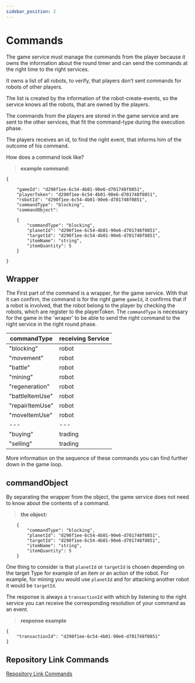 ```yaml
---
sidebar_position: 2
---
```


# Commands

The game service must manage the commands from the player because it owns the information about the round timer and can send the commands at the right time to the right services.

It owns a list of all robots, to verify, that players don’t sent commands for robots of other players.

The list is created by the information of the robot-create-events, so the service knows all the robots, that are owned by the players.

The commands from the players are stored in the game service and are sent to the other services, that fit the command-type during the execution phase.

The players receives an id, to find the right event, that informs him of the outcome of his command.

How does a command look like?

>**example command:**

    {

        "gameId": "d290f1ee-6c54-4b01-90e6-d701748f0851",
        "playerToken": "d290f1ee-6c54-4b01-90e6-d701748f0851",
        "robotId": "d290f1ee-6c54-4b01-90e6-d701748f0851",
        "commandType": "blocking",
        "commandObject": 

        {
            "commandType": "blocking",
            "planetId": "d290f1ee-6c54-4b01-90e6-d701748f0851",
            "targetId": "d290f1ee-6c54-4b01-90e6-d701748f0851",
            "itemName": "string",
            "itemQuantity": 5
        }

    }

## Wrapper

The First part of the command is a wrapper, for the game service.
With that it can confirm, the command is for the right game `gameId`, it confirms that if a robot is involved, that the robot belong to the player by checking the robots, which are register to the playerToken.
The `commandType` is necessary for the game in the 'wraper' to be able to send the right command to the right service in the right round phase.

|commandType| receiving Service|
|---|---|
|"blocking"| robot |
|"movement" | robot |
|"battle" | robot |
|"mining" | robot |
|"regeneration" | robot |
|"battleItemUse" | robot |
|"repairItemUse" | robot |
|"moveItemUse"| robot |
|---|---|
|"buying"| trading |
|"selling"| trading |

More information on the sequence of these commands you can find further down in the game loop.

## commandObject

By separating the wrapper from the object, the game service does not need to know about the contents of a command.

>**the object:**

        {
            "commandType": "blocking",
            "planetId": "d290f1ee-6c54-4b01-90e6-d701748f0851",
            "targetId": "d290f1ee-6c54-4b01-90e6-d701748f0851",
            "itemName": "string",
            "itemQuantity": 5
        }

One thing to consider is that `planetId` or `targetId` is chosen depending on the target Type for example of an item or an action of the robot. For example, for mining you would use `planetId` and for attacking another robot it would be `targetId`.

The response is always a `transactionId` with which by listening to the right service you can receive the corresponding resolution of your command as an event.

>**response example**

    {
        "transactionId": "d290f1ee-6c54-4b01-90e6-d701748f0851"
    }

## Repository Link Commands

[Repository Link Commands](https://github.com/The-Microservice-Dungeon/game/tree/main/src/main/kotlin/microservice/dungeon/game/aggregates/command)


